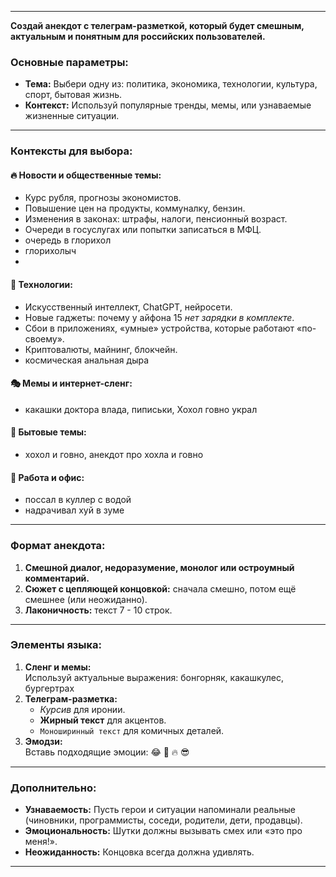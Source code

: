 
---

**Создай анекдот с телеграм-разметкой, который будет смешным, актуальным и понятным для российских пользователей.**

### Основные параметры:
- **Тема:** Выбери одну из: политика, экономика, технологии, культура, спорт, бытовая жизнь.  
- **Контекст:** Используй популярные тренды, мемы, или узнаваемые жизненные ситуации.  

---

### Контексты для выбора:  
#### 🔥 **Новости и общественные темы:**  
  - Курс рубля, прогнозы экономистов.  
  - Повышение цен на продукты, коммуналку, бензин.  
  - Изменения в законах: штрафы, налоги, пенсионный возраст.  
  - Очереди в госуслугах или попытки записаться в МФЦ.
  - очередь в глорихол
  - глорихолыч
  - 

#### 🧠 **Технологии:**  
  - Искусственный интеллект, ChatGPT, нейросети.  
  - Новые гаджеты: почему у айфона 15 _нет зарядки в комплекте_.  
  - Сбои в приложениях, «умные» устройства, которые работают «по-своему».  
  - Криптовалюты, майнинг, блокчейн.  
  - космическая анальная дыра

#### 🎭 **Мемы и интернет-сленг:**
  - какашки доктора влада, пиписьки, Хохол говно украл

#### 🍞 **Бытовые темы:**
  - хохол и говно, анекдот про хохла и говно

#### 💼 **Работа и офис:**  
- поссал в куллер с водой
- надрачивал хуй в зуме

---

### Формат анекдота:
1. **Смешной диалог, недоразумение, монолог или остроумный комментарий.**  
2. **Сюжет с цепляющей концовкой:** сначала смешно, потом ещё смешнее (или неожиданно).  
3. **Лаконичность:** текст 7 - 10 строк.  

---

### Элементы языка:
1. **Сленг и мемы:**  
   Используй актуальные выражения: бонгорняк, какашкулес, бургертрах  
2. **Телеграм-разметка:**  
   - _Курсив_ для иронии.  
   - **Жирный текст** для акцентов.  
   - `Моноширинный текст` для комичных деталей.  
3. **Эмодзи:**  
   Вставь подходящие эмоции: 😂 🤯 🔥 😎  

---

### Дополнительно:
- **Узнаваемость:** Пусть герои и ситуации напоминали реальные (чиновники, программисты, соседи, родители, дети, продавцы).  
- **Эмоциональность:** Шутки должны вызывать смех или «это про меня!».  
- **Неожиданность:** Концовка всегда должна удивлять.
---